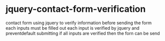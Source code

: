 # jquery-contact-form-verification
contact form using jquery to verify information before sending the form
each inputs must be filled out
each input is verified by jquery and preventdefault submitting
if all inputs are verified then the forn can be send
